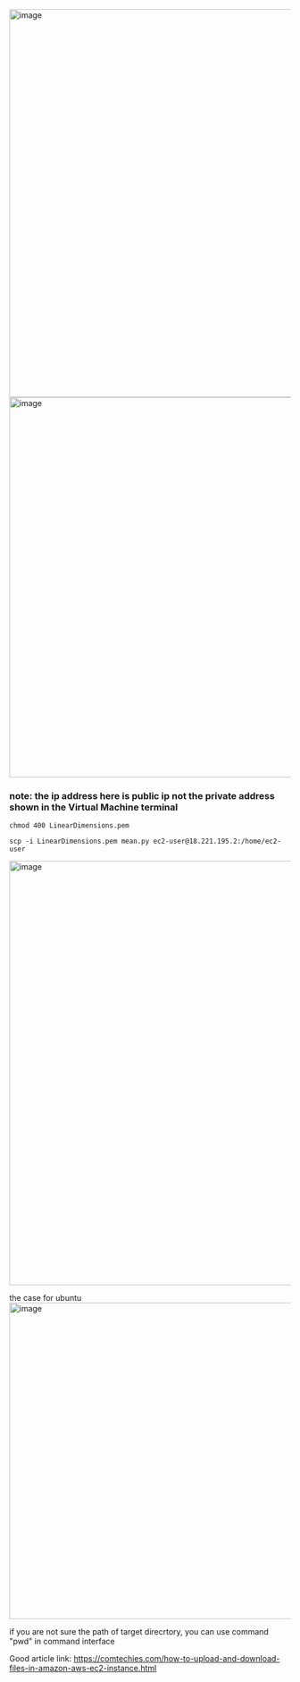 <img width="694" alt="image" src="https://user-images.githubusercontent.com/81428296/177432225-6cfe7802-f54b-469a-bf2d-cae953daf9ab.png">

<img width="680" alt="image" src="https://user-images.githubusercontent.com/81428296/177432245-714e2431-68f4-4e1c-bd0d-6fffc3be27b8.png">

### note: the ip address here is public ip not the private address shown in the Virtual Machine terminal

    chmod 400 LinearDimensions.pem
    
    scp -i LinearDimensions.pem mean.py ec2-user@18.221.195.2:/home/ec2-user
    
    
<img width="759" alt="image" src="https://user-images.githubusercontent.com/81428296/177432406-7df53130-be10-4b9b-9d70-fd6fb49add0d.png">

the case for ubuntu
<img width="566" alt="image" src="https://user-images.githubusercontent.com/81428296/177870879-20754f63-9558-4ecf-906d-c0530031427b.png">

if you are not sure the path of target direcrtory, you can use command "pwd" in command interface

Good article link: https://comtechies.com/how-to-upload-and-download-files-in-amazon-aws-ec2-instance.html
